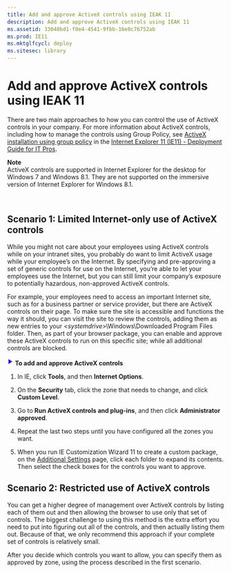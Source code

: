 ```yaml
---
title: Add and approve ActiveX controls using IEAK 11
description: Add and approve ActiveX controls using IEAK 11
ms.assetid: 33040bd1-f0e4-4541-9fbb-16e0c76752ab
ms.prod: IE11
ms.mktglfcycl: deploy
ms.sitesec: library
---
```


# Add and approve ActiveX controls using IEAK 11
There are two main approaches to how you can control the use of ActiveX controls in your company. For more information about ActiveX controls, including how to manage the controls using Group Policy, see [ActiveX installation using group policy](../ie11-deploy-guide/activex-installation-using-group-policy.md) in the [Internet Explorer 11 (IE11) - Deployment Guide for IT Pros](../ie11-deploy-guide/ie11-deployment-guide-for-it-pros.md).

**Note**<br>
ActiveX controls are supported in Internet Explorer for the desktop for Windows 7 and Windows 8.1. They are not supported on the immersive version of Internet Explorer for Windows 8.1.

 

## <span id="Scenario_1__Limited_Internet-only_use_of_ActiveX_controls"></span><span id="scenario_1__limited_internet-only_use_of_activex_controls"></span><span id="SCENARIO_1__LIMITED_INTERNET-ONLY_USE_OF_ACTIVEX_CONTROLS"></span>Scenario 1: Limited Internet-only use of ActiveX controls


While you might not care about your employees using ActiveX controls while on your intranet sites, you probably do want to limit ActiveX usage while your employee’s on the Internet. By specifying and pre-approving a set of generic controls for use on the Internet, you’re able to let your employees use the Internet, but you can still limit your company’s exposure to potentially hazardous, non-approved ActiveX controls.

For example, your employees need to access an important Internet site, such as for a business partner or service provider, but there are ActiveX controls on their page. To make sure the site is accessible and functions the way it should, you can visit the site to review the controls, adding them as new entries to your &lt;*systemdrive*&gt;\\Windows\\Downloaded Program Files folder. Then, as part of your browser package, you can enable and approve these ActiveX controls to run on this specific site; while all additional controls are blocked.

![](images/wedge.gif) **To add and approve ActiveX controls**

1.  In IE, click **Tools**, and then **Internet Options**.

2.  On the **Security** tab, click the zone that needs to change, and click **Custom Level**.

3.  Go to **Run ActiveX controls and plug-ins**, and then click **Administrator approved**.

4.  Repeat the last two steps until you have configured all the zones you want.

5.  When you run IE Customization Wizard 11 to create a custom package, on the [Additional Settings](additional-settings-internet-explorer-customization-wizard.md) page, click each folder to expand its contents. Then select the check boxes for the controls you want to approve.

## <span id="Scenario_2__Restricted_use_of_ActiveX_controls"></span><span id="scenario_2__restricted_use_of_activex_controls"></span><span id="SCENARIO_2__RESTRICTED_USE_OF_ACTIVEX_CONTROLS"></span>Scenario 2: Restricted use of ActiveX controls


You can get a higher degree of management over ActiveX controls by listing each of them out and then allowing the browser to use only that set of controls. The biggest challenge to using this method is the extra effort you need to put into figuring out all of the controls, and then actually listing them out. Because of that, we only recommend this approach if your complete set of controls is relatively small.

After you decide which controls you want to allow, you can specify them as approved by zone, using the process described in the first scenario.

 

 





